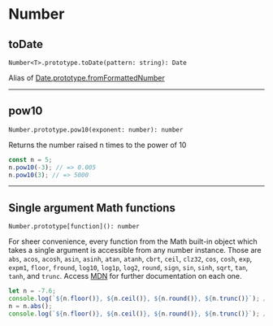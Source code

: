 <!-- cSpell: ignore fromformattednumber -->
# Number

## toDate

`Number<T>.prototype.toDate(pattern: string): Date`

Alias of [Date.prototype.fromFormattedNumber](./date.md#fromformattednumber)

___

## pow10

`Number.prototype.pow10(exponent: number): number`

Returns the number raised n times to the power of 10

````typescript
const n = 5;
n.pow10(-3); // => 0.005
n.pow10(3); // => 5000
````

---

## Single argument Math functions

`Number.prototype[function](): number`

For sheer convenience, every function from the Math built-in object which takes a single argument is accessible from any number instance. Those are `abs`, `acos`, `acosh`, `asin`, `asinh`, `atan`, `atanh`, `cbrt`, `ceil`, `clz32`, `cos`, `cosh`, `exp`, `expm1`, `floor`, `fround`, `log10`, `log1p`, `log2`, `round`, `sign`, `sin`, `sinh`, `sqrt`, `tan`, `tanh`, and `trunc`. Access [MDN](https://developer.mozilla.org/en-US/docs/Web/JavaScript/Reference/Global_Objects/Math) for further documentation on each one.

````typescript
let n = -7.6;
console.log(`${n.floor()}, ${n.ceil()}, ${n.round()}, ${n.trunc()}`); // => -8, -7, -8, -7
n = n.abs();
console.log(`${n.floor()}, ${n.ceil()}, ${n.round()}, ${n.trunc()}`); // => 7, 8, 7, 7
````